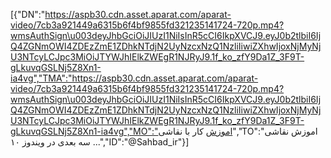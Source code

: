 [{"DN":"https://aspb30.cdn.asset.aparat.com/aparat-video/7cb3a921449a6315b6f4bf9855fd321235141724-720p.mp4?wmsAuthSign\u003deyJhbGciOiJIUzI1NiIsInR5cCI6IkpXVCJ9.eyJ0b2tlbiI6IjQ4ZGNmOWI4ZDEzZmE1ZDhkNTdjN2UyNzcxNzQ1NzliIiwiZXhwIjoxNjMyNjU3NTcyLCJpc3MiOiJTYWJhIElkZWEgR1NJRyJ9.1f_ko_zfY9Da1Z_3F9T-gLkuvqGSLNj5Z8Xn1-ia4vg","TMA":"https://aspb30.cdn.asset.aparat.com/aparat-video/7cb3a921449a6315b6f4bf9855fd321235141724-720p.mp4?wmsAuthSign\u003deyJhbGciOiJIUzI1NiIsInR5cCI6IkpXVCJ9.eyJ0b2tlbiI6IjQ4ZGNmOWI4ZDEzZmE1ZDhkNTdjN2UyNzcxNzQ1NzliIiwiZXhwIjoxNjMyNjU3NTcyLCJpc3MiOiJTYWJhIElkZWEgR1NJRyJ9.1f_ko_zfY9Da1Z_3F9T-gLkuvqGSLNj5Z8Xn1-ia4vg","MO":"اموزش کار با نقاشی","TO":"اموزش نقاشی سه بعدی در ویندوز ۱۰ ...","ID":"@Sahbad_ir"}]
